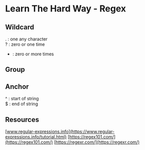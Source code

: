 # Learn The Hard Way - Regex

## Wildcard
. : one any character  
? : zero or one time  
* : zero or more times  

## Group

## Anchor
^ : start of string  
$ : end of string  

## Resources
[www.regular-expressions.info](https://www.regular-expressions.info/tutorial.html) 
[https://regex101.com/](https://regex101.com/) 
[https://regexr.com/](https://regexr.com/) 

